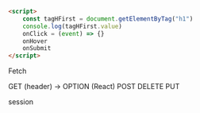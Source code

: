 ```html
<script>
    const tagHFirst = document.getElementByTag("h1")
    console.log(tagHFirst.value)
    onClick = (event) => {}
    onHover
    onSubmit
</script>
```


Fetch

GET (header)
-> OPTION (React)
POST DELETE PUT

session